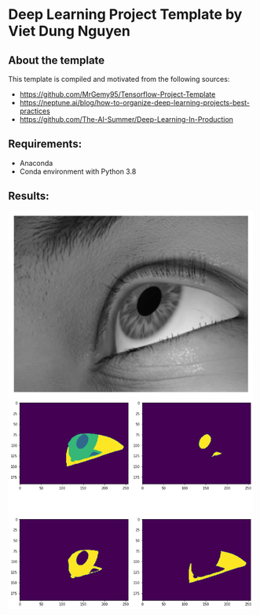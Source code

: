 # Deep Learning Project Template by Viet Dung Nguyen

## About the template
This template is compiled and motivated from the following sources:
* https://github.com/MrGemy95/Tensorflow-Project-Template
* https://neptune.ai/blog/how-to-organize-deep-learning-projects-best-practices
* https://github.com/The-AI-Summer/Deep-Learning-In-Production

## Requirements:
* Anaconda
* Conda environment with Python 3.8

## Results:
<div style="align-item: center;">
  <img src="./docs/figures/example_input.png" width=500/>
  <img src="./docs/figures/example_output.png" width=500/>
</div>

